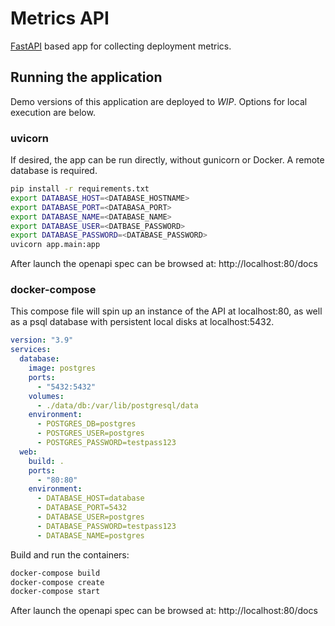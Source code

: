 # Metrics API
[FastAPI](https://github.com/tiangolo/fastapi) based app for collecting deployment metrics.

## Running the application
Demo versions of this application are deployed to *WIP*. Options for local execution are below.

### uvicorn
If desired, the app can be run directly, without gunicorn or Docker. A remote database is required.

```bash
pip install -r requirements.txt
export DATABASE_HOST=<DATABASE_HOSTNAME>
export DATABASE_PORT=<DATABASA_PORT>
export DATABASE_NAME=<DATABASE_NAME>
export DATABASE_USER=<DATBASE_PASSWORD>
export DATABASE_PASSWORD=<DATABASE_PASSWORD>
uvicorn app.main:app
```

After launch the openapi spec can be browsed at:
http://localhost:80/docs

### docker-compose
This compose file will spin up an instance of the API at localhost:80, as well as a psql database with persistent local disks at localhost:5432.

```yml
version: "3.9"
services:
  database:
    image: postgres
    ports:
      - "5432:5432"
    volumes:
      - ./data/db:/var/lib/postgresql/data
    environment:
      - POSTGRES_DB=postgres
      - POSTGRES_USER=postgres
      - POSTGRES_PASSWORD=testpass123
  web:
    build: .
    ports:
      - "80:80"
    environment:
      - DATABASE_HOST=database
      - DATABASE_PORT=5432
      - DATABASE_USER=postgres
      - DATABASE_PASSWORD=testpass123
      - DATABASE_NAME=postgres
```
Build and run the containers:
```bash
docker-compose build
docker-compose create
docker-compose start
```

After launch the openapi spec can be browsed at:
http://localhost:80/docs
